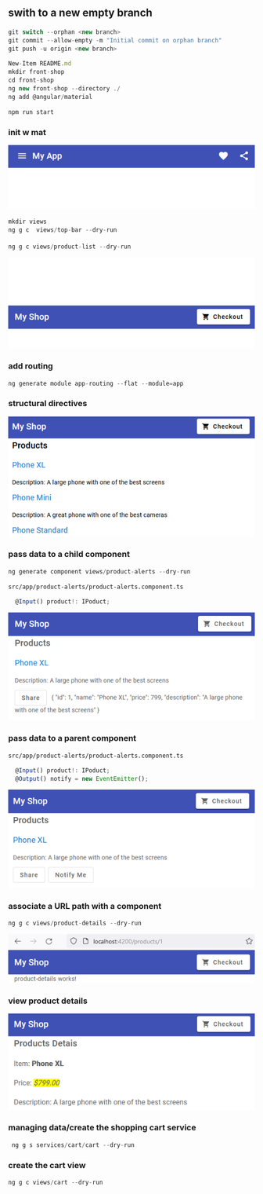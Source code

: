 ## swith to a new empty branch

```javascript
git switch --orphan <new branch>
git commit --allow-empty -m "Initial commit on orphan branch"
git push -u origin <new branch>
```

```javascript
New-Item README.md
mkdir front-shop
cd front-shop
ng new front-shop --directory ./
ng add @angular/material
```

```javascript
npm run start

```

### init w mat

![Alt text](front-shop/src/readmeAssets/init-w-material.png)

```javascript
mkdir views
ng g c  views/top-bar --dry-run

ng g c views/product-list --dry-run
```

![Alt text](front-shop/src/readmeAssets/top-bar.png)

### add routing

```javascript
ng generate module app-routing --flat --module=app
```

### structural directives

![Alt text](front-shop/src/readmeAssets/structural-directives.png)

### pass data to a child component

```javascript
ng generate component views/product-alerts --dry-run

```

`src/app/product-alerts/product-alerts.component.ts`

```javascript
  @Input() product!: IPoduct;

```

![Alt text](front-shop/src/readmeAssets/from-parent-to-child.png)

### pass data to a parent component

`src/app/product-alerts/product-alerts.component.ts`

```javascript
  @Input() product!: IPoduct;
  @Output() notify = new EventEmitter();

```

![Alt text](front-shop/src/readmeAssets/pass-to-parent.png)

### associate a URL path with a component

```javascript
ng g c views/product-details --dry-run

```

![Alt text](front-shop/src/readmeAssets/router-link.png)

### view product details

![Alt text](front-shop/src/readmeAssets/details-comp.png)

### managing data/create the shopping cart service

```javascript
 ng g s services/cart/cart --dry-run

```

### create the cart view

```javascript
ng g c views/cart --dry-run

```

